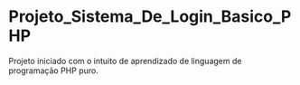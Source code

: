 # Projeto_Sistema_De_Login_Basico_PHP
Projeto iniciado com o intuito de aprendizado de linguagem de programação PHP puro.
